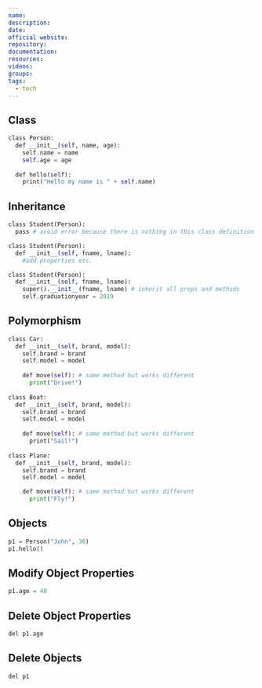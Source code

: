 ```yaml
---
name: 
description: 
date: 
official website: 
repository: 
documentation: 
resources: 
videos: 
groups: 
tags:
  - tech
---
```

## Class

```python
class Person:  
  def __init__(self, name, age):  
    self.name = name  
    self.age = age
    
  def hello(self):  
    print("Hello my name is " + self.name)
```

## Inheritance

```python
class Student(Person):  
  pass # avoid error because there is nothing in this class definition

class Student(Person):  
  def __init__(self, fname, lname):  
    #add properties etc.

class Student(Person):  
  def __init__(self, fname, lname):  
    super().__init__(fname, lname) # inherit all props and methods
    self.graduationyear = 2019
```


## Polymorphism

```python
class Car:  
  def __init__(self, brand, model):  
    self.brand = brand  
    self.model = model  
  
	def move(self): # same method but works different 
      print("Drive!")  
  
class Boat:  
  def __init__(self, brand, model):  
    self.brand = brand  
    self.model = model  
  
	def move(self): # same method but works different
	  print("Sail!")  
  
class Plane:  
  def __init__(self, brand, model):  
    self.brand = brand  
    self.model = model

	def move(self): # same method but works different  
      print("Fly!")
 ```

## Objects

```python
p1 = Person("John", 36)  
p1.hello()
```

## Modify Object Properties

```python
p1.age = 40
```
## Delete Object Properties

```python
del p1.age
```

## Delete Objects

```python
del p1
```